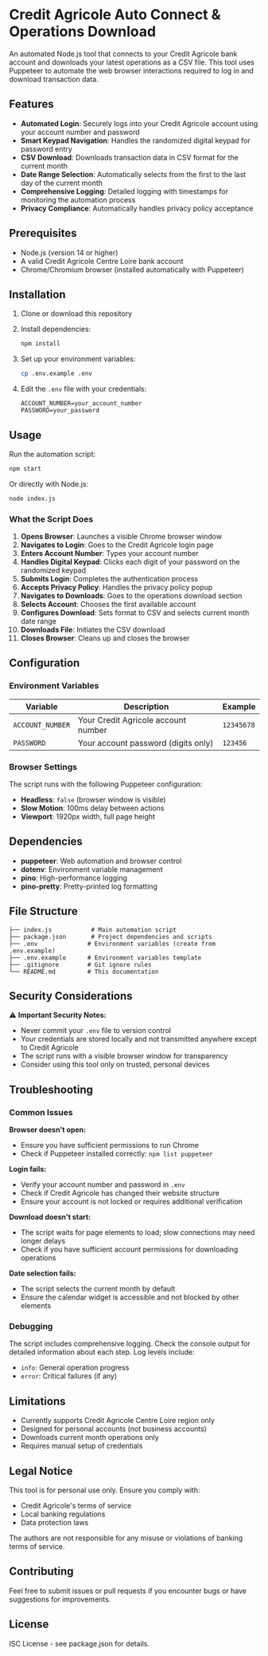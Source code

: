 # Credit Agricole Auto Connect & Operations Download

An automated Node.js tool that connects to your Credit Agricole bank account and downloads your latest operations as a CSV file. This tool uses Puppeteer to automate the web browser interactions required to log in and download transaction data.

## Features

- **Automated Login**: Securely logs into your Credit Agricole account using your account number and password
- **Smart Keypad Navigation**: Handles the randomized digital keypad for password entry
- **CSV Download**: Downloads transaction data in CSV format for the current month
- **Date Range Selection**: Automatically selects from the first to the last day of the current month
- **Comprehensive Logging**: Detailed logging with timestamps for monitoring the automation process
- **Privacy Compliance**: Automatically handles privacy policy acceptance

## Prerequisites

- Node.js (version 14 or higher)
- A valid Credit Agricole Centre Loire bank account
- Chrome/Chromium browser (installed automatically with Puppeteer)

## Installation

1. Clone or download this repository
2. Install dependencies:
   ```bash
   npm install
   ```

3. Set up your environment variables:
   ```bash
   cp .env.example .env
   ```

4. Edit the `.env` file with your credentials:
   ```
   ACCOUNT_NUMBER=your_account_number
   PASSWORD=your_password
   ```

## Usage

Run the automation script:

```bash
npm start
```

Or directly with Node.js:

```bash
node index.js
```

### What the Script Does

1. **Opens Browser**: Launches a visible Chrome browser window
2. **Navigates to Login**: Goes to the Credit Agricole login page
3. **Enters Account Number**: Types your account number
4. **Handles Digital Keypad**: Clicks each digit of your password on the randomized keypad
5. **Submits Login**: Completes the authentication process
6. **Accepts Privacy Policy**: Handles the privacy policy popup
7. **Navigates to Downloads**: Goes to the operations download section
8. **Selects Account**: Chooses the first available account
9. **Configures Download**: Sets format to CSV and selects current month date range
10. **Downloads File**: Initiates the CSV download
11. **Closes Browser**: Cleans up and closes the browser

## Configuration

### Environment Variables

| Variable | Description | Example |
|----------|-------------|---------|
| `ACCOUNT_NUMBER` | Your Credit Agricole account number | `12345678` |
| `PASSWORD` | Your account password (digits only) | `123456` |

### Browser Settings

The script runs with the following Puppeteer configuration:
- **Headless**: `false` (browser window is visible)
- **Slow Motion**: 100ms delay between actions
- **Viewport**: 1920px width, full page height

## Dependencies

- **puppeteer**: Web automation and browser control
- **dotenv**: Environment variable management
- **pino**: High-performance logging
- **pino-pretty**: Pretty-printed log formatting

## File Structure

```
├── index.js           # Main automation script
├── package.json       # Project dependencies and scripts
├── .env              # Environment variables (create from .env.example)
├── .env.example      # Environment variables template
├── .gitignore        # Git ignore rules
└── README.md         # This documentation
```

## Security Considerations

⚠️ **Important Security Notes:**

- Never commit your `.env` file to version control
- Your credentials are stored locally and not transmitted anywhere except to Credit Agricole
- The script runs with a visible browser window for transparency
- Consider using this tool only on trusted, personal devices

## Troubleshooting

### Common Issues

**Browser doesn't open:**
- Ensure you have sufficient permissions to run Chrome
- Check if Puppeteer installed correctly: `npm list puppeteer`

**Login fails:**
- Verify your account number and password in `.env`
- Check if Credit Agricole has changed their website structure
- Ensure your account is not locked or requires additional verification

**Download doesn't start:**
- The script waits for page elements to load; slow connections may need longer delays
- Check if you have sufficient account permissions for downloading operations

**Date selection fails:**
- The script selects the current month by default
- Ensure the calendar widget is accessible and not blocked by other elements

### Debugging

The script includes comprehensive logging. Check the console output for detailed information about each step. Log levels include:
- `info`: General operation progress
- `error`: Critical failures (if any)

## Limitations

- Currently supports Credit Agricole Centre Loire region only
- Designed for personal accounts (not business accounts)
- Downloads current month operations only
- Requires manual setup of credentials

## Legal Notice

This tool is for personal use only. Ensure you comply with:
- Credit Agricole's terms of service
- Local banking regulations
- Data protection laws

The authors are not responsible for any misuse or violations of banking terms of service.

## Contributing

Feel free to submit issues or pull requests if you encounter bugs or have suggestions for improvements.

## License

ISC License - see package.json for details.
